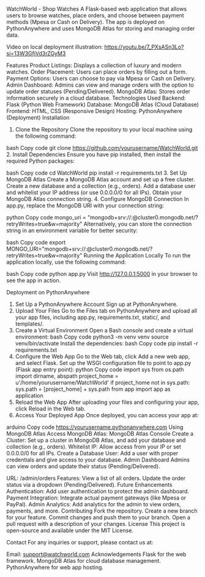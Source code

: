 WatchWorld - Shop Watches
A Flask-based web application that allows users to browse watches, place orders, and choose between payment methods (Mpesa or Cash on Delivery). The app is deployed on PythonAnywhere and uses MongoDB Atlas for storing and managing order data.

Video on local deployment illustration: https://youtu.be/7_PXsASn3Lo?si=13W3GfjVd3rZGyM3

Features
Product Listings: Displays a collection of luxury and modern watches.
Order Placement: Users can place orders by filling out a form.
Payment Options: Users can choose to pay via Mpesa or Cash on Delivery.
Admin Dashboard: Admins can view and manage orders with the option to update order statuses (Pending/Delivered).
MongoDB Atlas: Stores order information securely in a cloud database.
Technologies Used
Backend: Flask (Python Web Framework)
Database: MongoDB Atlas (Cloud Database)
Frontend: HTML, CSS (Responsive Design)
Hosting: PythonAnywhere (Deployment)
Installation
1. Clone the Repository
Clone the repository to your local machine using the following command:

bash
Copy code
git clone https://github.com/yourusername/WatchWorld.git
2. Install Dependencies
Ensure you have pip installed, then install the required Python packages:

bash
Copy code
cd WatchWorld
pip install -r requirements.txt
3. Set Up MongoDB Atlas
Create a MongoDB Atlas account and set up a free cluster.
Create a new database and a collection (e.g., orders).
Add a database user and whitelist your IP address (or use 0.0.0.0/0 for all IPs).
Obtain your MongoDB Atlas connection string.
4. Configure MongoDB Connection
In app.py, replace the MongoDB URI with your connection string:

python
Copy code
mongo_uri = "mongodb+srv://<username>:<password>@cluster0.mongodb.net/<dbname>?retryWrites=true&w=majority"
Alternatively, you can store the connection string in an environment variable for better security:

bash
Copy code
export MONGO_URI="mongodb+srv://<username>:<password>@cluster0.mongodb.net/<dbname>?retryWrites=true&w=majority"
Running the Application Locally
To run the application locally, use the following command:

bash
Copy code
python app.py
Visit http://127.0.0.1:5000 in your browser to see the app in action.

Deployment on PythonAnywhere
1. Set Up a PythonAnywhere Account
Sign up at PythonAnywhere.
2. Upload Your Files
Go to the Files tab on PythonAnywhere and upload all your app files, including app.py, requirements.txt, static/, and templates/.
3. Create a Virtual Environment
Open a Bash console and create a virtual environment:
bash
Copy code
python3 -m venv venv
source venv/bin/activate
Install the dependencies:
bash
Copy code
pip install -r requirements.txt
4. Configure the Web App
Go to the Web tab, click Add a new web app, and select Flask.
Set up the WSGI configuration file to point to app.py (Flask app entry point):
python
Copy code
import sys
from os.path import dirname, abspath
project_home = u'/home/yourusername/WatchWorld'
if project_home not in sys.path:
    sys.path = [project_home] + sys.path
from app import app as application
5. Reload the Web App
After uploading your files and configuring your app, click Reload in the Web tab.
6. Access Your Deployed App
Once deployed, you can access your app at:

arduino
Copy code
https://yourusername.pythonanywhere.com
Using MongoDB Atlas
Access MongoDB Atlas: MongoDB Atlas Console
Create a Cluster: Set up a cluster in MongoDB Atlas, and add your database and collection (e.g., orders).
Whitelist IP: Allow access from your IP or set 0.0.0.0/0 for all IPs.
Create a Database User: Add a user with proper credentials and give access to your database.
Admin Dashboard
Admins can view orders and update their status (Pending/Delivered).

URL: /admin/orders
Features:
View a list of all orders.
Update the order status via a dropdown (Pending/Delivered).
Future Enhancements
Authentication: Add user authentication to protect the admin dashboard.
Payment Integration: Integrate actual payment gateways (like Mpesa or PayPal).
Admin Analytics: Add analytics for the admin to view orders, payments, and more.
Contributing
Fork the repository.
Create a new branch for your feature.
Commit changes and push them to your branch.
Open a pull request with a description of your changes.
License
This project is open-source and available under the MIT License.

Contact
For any inquiries or support, please contact us at:

Email: support@watchworld.com
Acknowledgements
Flask for the web framework.
MongoDB Atlas for cloud database management.
PythonAnywhere for web app hosting.
